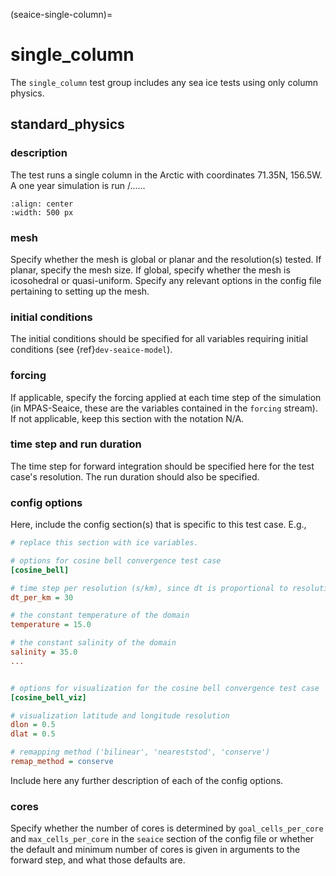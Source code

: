 (seaice-single-column)=

# single_column
The `single_column` test group includes any sea ice tests 
using only column physics.

## standard_physics

### description

The test runs a single column in the Arctic with coordinates 71.35N, 156.5W.
A one year simulation is run /......

```{image} images/single_cell.png
:align: center
:width: 500 px
```

### mesh

Specify whether the mesh is global or planar and the resolution(s) tested. If
planar, specify the mesh size. If global, specify whether the mesh is
icosohedral or quasi-uniform. Specify any relevant options in the config file
pertaining to setting up the mesh.


### initial conditions

The initial conditions should be specified for all variables requiring
initial conditions (see {ref}`dev-seaice-model`).

### forcing

If applicable, specify the forcing applied at each time step of the simulation
(in MPAS-Seaice, these are the variables contained in the `forcing` stream).
If not applicable, keep this section with the notation N/A.

### time step and run duration

The time step for forward integration should be specified here for the test
case's resolution. The run duration should also be specified.

### config options

Here, include the config section(s) that is specific to this test case. E.g.,

```cfg
# replace this section with ice variables.

# options for cosine bell convergence test case
[cosine_bell]

# time step per resolution (s/km), since dt is proportional to resolution
dt_per_km = 30

# the constant temperature of the domain
temperature = 15.0

# the constant salinity of the domain
salinity = 35.0
...


# options for visualization for the cosine bell convergence test case
[cosine_bell_viz]

# visualization latitude and longitude resolution
dlon = 0.5
dlat = 0.5

# remapping method ('bilinear', 'neareststod', 'conserve')
remap_method = conserve
```

Include here any further description of each of the config options.

### cores

Specify whether the number of cores is determined by `goal_cells_per_core` and
`max_cells_per_core` in the `seaice` section of the config file or whether the
default and minimum number of cores is given in arguments to the forward step,
and what those defaults are.
